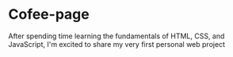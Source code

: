 # Cofee-page
After spending time learning the fundamentals of HTML, CSS, and JavaScript, I'm excited to share my very first personal web project 
